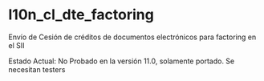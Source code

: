 # l10n_cl_dte_factoring

Envío de Cesión de créditos de documentos electrónicos para factoring en el SII

Estado Actual:
No Probado en la versión 11.0, solamente portado. Se necesitan testers
